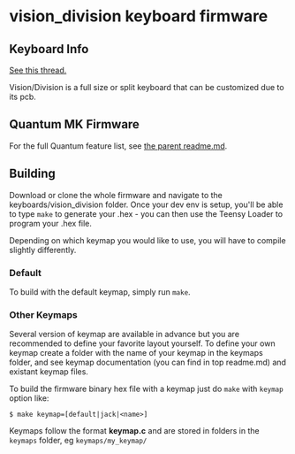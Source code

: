 vision_division keyboard firmware
======================

## Keyboard Info

[See this thread.](https://geekhack.org/index.php?topic=83692.msg2227856#msg2227856)

Vision/Division is a full size or split keyboard that can be customized due to its pcb.

## Quantum MK Firmware

For the full Quantum feature list, see [the parent readme.md](/doc/readme.md).

## Building

Download or clone the whole firmware and navigate to the keyboards/vision_division folder. Once your dev env is setup, you'll be able to type `make` to generate your .hex - you can then use the Teensy Loader to program your .hex file. 

Depending on which keymap you would like to use, you will have to compile slightly differently.

### Default

To build with the default keymap, simply run `make`.

### Other Keymaps

Several version of keymap are available in advance but you are recommended to define your favorite layout yourself. To define your own keymap create a folder with the name of your keymap in the keymaps folder, and see keymap documentation (you can find in top readme.md) and existant keymap files.

To build the firmware binary hex file with a keymap just do `make` with `keymap` option like:

```
$ make keymap=[default|jack|<name>]
```

Keymaps follow the format **__keymap.c__** and are stored in folders in the `keymaps` folder, eg `keymaps/my_keymap/`